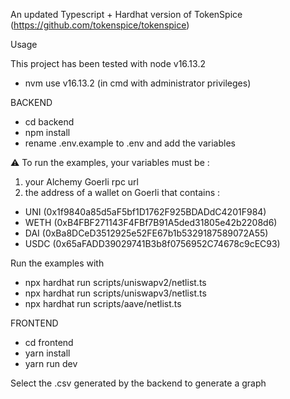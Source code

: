  An updated Typescript + Hardhat version of TokenSpice (https://github.com/tokenspice/tokenspice)
 
 Usage

 This project has been tested with node v16.13.2

 - nvm use v16.13.2 (in cmd with administrator privileges)


 BACKEND

 - cd backend
 - npm install
 - rename .env.example to .env and add the variables

 ⚠️ To run the examples, your variables must be : 
 1) your Alchemy Goerli rpc url
 2) the address of a wallet on Goerli that contains :
 - UNI (0x1f9840a85d5aF5bf1D1762F925BDADdC4201F984)
 - WETH (0xB4FBF271143F4FBf7B91A5ded31805e42b2208d6)
 - DAI (0xBa8DCeD3512925e52FE67b1b5329187589072A55)
 - USDC (0x65aFADD39029741B3b8f0756952C74678c9cEC93)

 Run the examples with

 - npx hardhat run scripts/uniswapv2/netlist.ts
 - npx hardhat run scripts/uniswapv3/netlist.ts
 - npx hardhat run scripts/aave/netlist.ts

 FRONTEND

 - cd frontend
 - yarn install
 - yarn run dev

 Select the .csv generated by the backend to generate a graph

